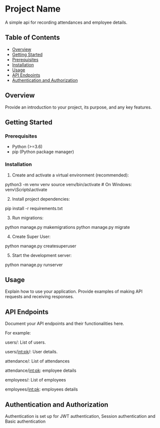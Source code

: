 # Project Name
A simple api for recording attendances and employee details.

## Table of Contents

- [Overview](#overview)
- [Getting Started](#getting-started)
- [Prerequisites](#prerequisites)
- [Installation](#installation)
- [Usage](#usage)
- [API Endpoints](#api-endpoints)
- [Authentication and Authorization](#authentication-and-authorization)


## Overview

Provide an introduction to your project, its purpose, and any key features.

## Getting Started

### Prerequisites

- Python (>=3.6)
- pip (Python package manager)

### Installation

1. Create and activate a virtual environment (recommended):


python3 -m venv venv
source venv/bin/activate   # On Windows: venv\Scripts\activate


2. Install project dependencies:


pip install -r requirements.txt


3. Run migrations:


python manage.py makemigrations
python manage.py migrate


4. Create Super User:


python manage.py createsuperuser


5. Start the development server:


python manage.py runserver


## Usage
Explain how to use your application. Provide examples of making API requests and receiving responses.

## API Endpoints
Document your API endpoints and their functionalities here.

For example:

users/: List of users.

users/<int:pk>/: User details.

attendance/: List of attendances

attendance/<int:pk>: employee details

employees/: List of employees

employees/<int:pk>: employees details

## Authentication and Authorization
Authentication is set up for JWT authentication, Session authentication and Basic authentication
